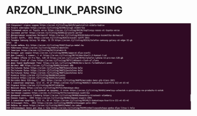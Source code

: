 # ARZON_LINK_PARSING
![logo](https://github.com/ubuntutj/arzon_link_parsing/blob/master/images/photo.png)
